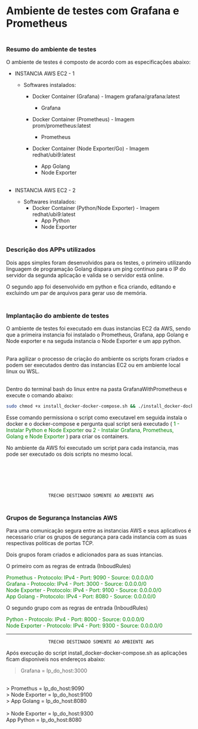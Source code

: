 # Ambiente de testes com Grafana e Prometheus

### <br> Resumo do ambiente de testes 
 

O ambiente de testes é composto de acordo com as especificações abaixo: 

  * INSTANCIA AWS EC2 - 1

    *  Softwares instalados: 
       * Docker Container (Grafana) - Imagem grafana/grafana:latest
         * Grafana 
          
       *  Docker Container (Prometheus) - Imagem prom/prometheus:latest
          * Prometheus

       * Docker Container (Node Exporter/Go) - Imagem redhat/ubi9:latest
         * App Golang 
         * Node Exporter 
<br><br>
*  INSTANCIA AWS EC2 - 2 
    * Softwares instalados:
      * Docker Container (Python/Node Exporter) - Imagem redhat/ubi9:latest
        * App Python
        * Node Exporter
 

### <br> Descrição dos APPs utilizados 

Dois apps simples foram desenvolvidos para os testes, o primeiro utilizando linguagem de programação Golang dispara um ping continuo para o IP do servidor da segunda aplicação e valida se o servidor está online. 

O segundo app foi desenvolvido em python e fica criando, editando e excluindo um par de arquivos para gerar uso de memória. 

 ### <br>Implantação do ambiente de testes 
O ambiente de testes foi executado em duas instancias EC2 da AWS, sendo que a primeira instancia foi instalado o Prometheus, Grafana, app Golang e Node exporter e na seguda instancia o Node Exporter e um app python.

<br> Para agilizar o processo de criação do ambiente os scripts foram criados e podem ser executados dentro das instancias EC2 ou em ambiente local linux ou WSL.

<br> Dentro do terminal bash do linux entre na pasta GrafanaWithPrometheus e execute o comando abaixo:

``` bash
sudo chmod +x install_docker-docker-compose.sh && ./install_docker-docker-compose.sh
```

Esse comando permissiona o script como executavel em seguida instala o docker e o docker-compose e pergunta qual script será executado (<span style="color: green;"> 1 - Instalar Python e Node Exporter</span> ou <span style="color: green;">2 - Instalar Grafana, Prometheus, Golang e Node Exporter</span>  ) para criar os containers.

No ambiente da AWS foi executado um script para cada instancia, mas pode ser executado os dois scripts no mesmo local.

<br><br>
--------------------
                    TRECHO DESTINADO SOMENTE AO AMBIENTE AWS

 ### <br> Grupos de Segurança Instancias AWS
Para uma comunicação segura entre as instancias AWS e seus aplicativos é necessario criar os grupos de segurança para cada instancia com as suas respectivas politicas de portas TCP.

Dois grupos foram criados e adicionados para as suas intancias.

O primeiro com as regras de entrada (InboudRules)

<span style="color: green;"> Promethus - Protocolo: IPv4  - Port: 9090 - Source: 0.0.0.0/0 </span>
<br><span style="color: green;"> Grafana - Protocolo: IPv4  - Port: 3000 - Source: 0.0.0.0/0 </span>
<br><span style="color: green;"> Node Exporter - Protocolo: IPv4  - Port: 9100 - Source: 0.0.0.0/0 </span>
<br><span style="color: green;"> App Golang - Protocolo: IPv4  - Port: 8080 - Source: 0.0.0.0/0 </span>

O segundo grupo com as regras de entrada (InboudRules)

<span style="color: green;"> Python - Protocolo: IPv4  - Port: 8000 - Source: 0.0.0.0/0 </span>
<br><span style="color: green;"> Node Exporter - Protocolo: IPv4  - Port: 9300 - Source: 0.0.0.0/0 </span>


--------------------
                    TRECHO DESTINADO SOMENTE AO AMBIENTE AWS

Após execução do script install_docker-docker-compose.sh as aplicações ficam disponiveis nos endereços abaixo:
 > Grafana = Ip_do_host:3000
 <br>
 > Promethus = Ip_do_host:9090
 <br>
 > Node Exporter = Ip_do_host:9100
 <br>
 > App Golang = Ip_do_host:8080
 <br><br>
 > Node Exporter = Ip_do_host:9300
 <br>
 App Python = Ip_do_host:8080
 
  